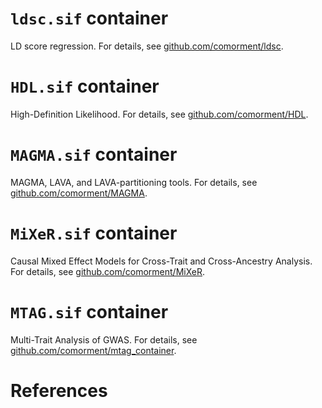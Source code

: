 # ``ldsc.sif`` container

LD score regression.
For details, see [github.com/comorment/ldsc](https://github.com/comorment/ldsc).

# ``HDL.sif`` container

High-Definition Likelihood.
For details, see [github.com/comorment/HDL](https://github.com/comorment/HDL).

# ``MAGMA.sif`` container

MAGMA, LAVA, and LAVA-partitioning tools.
For details, see [github.com/comorment/MAGMA](https://github.com/comorment/MAGMA).

# ``MiXeR.sif`` container

Causal Mixed Effect Models for Cross-Trait and Cross-Ancestry Analysis.
For details, see [github.com/comorment/MiXeR](https://github.com/comorment/MiXeR).

# ``MTAG.sif`` container

Multi-Trait Analysis of GWAS.
For details, see [github.com/comorment/mtag_container](https://github.com/comorment/mtag_container).

# References
